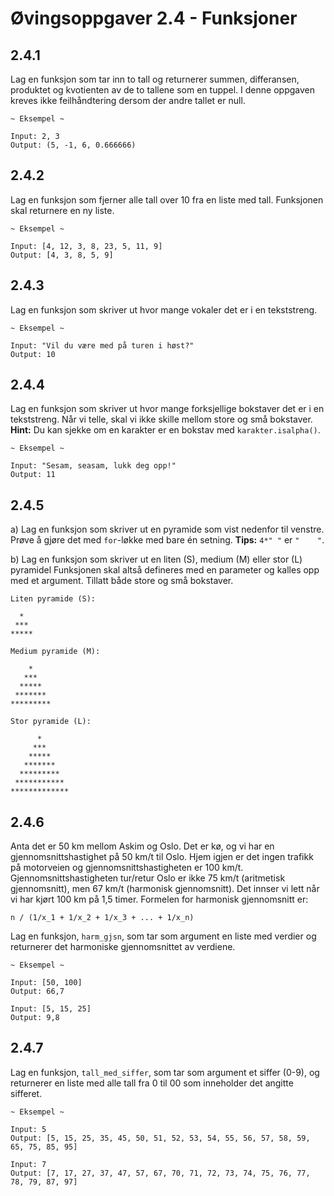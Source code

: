 # Øvingsoppgaver 2.4 - Funksjoner

## 2.4.1
Lag en funksjon som tar inn to tall og returnerer summen, differansen, produktet og kvotienten av de to tallene som en tuppel. I denne oppgaven kreves ikke feilhåndtering dersom der andre tallet er null.

```
~ Eksempel ~

Input: 2, 3
Output: (5, -1, 6, 0.666666)
```

## 2.4.2
Lag en funksjon som fjerner alle tall over 10 fra en liste med tall. Funksjonen skal returnere en ny liste.

```
~ Eksempel ~

Input: [4, 12, 3, 8, 23, 5, 11, 9]
Output: [4, 3, 8, 5, 9]
```

## 2.4.3
Lag en funksjon som skriver ut hvor mange vokaler det er i en tekststreng.

```
~ Eksempel ~

Input: "Vil du være med på turen i høst?"
Output: 10
```

## 2.4.4
Lag en funksjon som skriver ut hvor mange forksjellige bokstaver det er i en tekststreng. Når vi telle, skal vi ikke skille mellom store og små bokstaver. **Hint:** Du kan sjekke om en karakter er en bokstav med ``karakter.isalpha()``.

```
~ Eksempel ~

Input: "Sesam, seasam, lukk deg opp!"
Output: 11
```

## 2.4.5
a) Lag en funksjon som skriver ut en pyramide som vist nedenfor til venstre. Prøve å gjøre det med ``for``-løkke med bare én setning. **Tips:** ``4*" "`` er ``"    "``.

b) Lag en funksjon som skriver ut en liten (S), medium (M) eller stor (L) pyramidel Funksjonen skal altså defineres med en parameter og kalles opp med et argument. Tillatt både store og små bokstaver.

```
Liten pyramide (S):

  *  
 *** 
*****

Medium pyramide (M):

    *    
   ***   
  *****  
 *******
*********

Stor pyramide (L):

      *     
     ***
    *****
   *******
  *********
 ***********
*************
```

## 2.4.6
Anta det er 50 km mellom Askim og Oslo. Det er kø, og vi har en gjennomsnittshastighet på 50 km/t til Oslo. Hjem igjen er det ingen trafikk på motorveien og gjennomsnittshastigheten er 100 km/t. Gjennomsnittshastigheten tur/retur Oslo er ikke 75 km/t (aritmetisk gjennomsnitt), men 67 km/t (harmonisk gjennomsnitt). Det innser vi lett når vi har kjørt 100 km på 1,5 timer. Formelen for harmonisk gjennomsnitt er:

```
n / (1/x_1 + 1/x_2 + 1/x_3 + ... + 1/x_n)
```

Lag en funksjon, ``harm_gjsn``, som tar som argument en liste med verdier og returnerer det harmoniske gjennomsnittet av verdiene.

```
~ Eksempel ~

Input: [50, 100]
Output: 66,7

Input: [5, 15, 25]
Output: 9,8
```

## 2.4.7
Lag en funksjon, ``tall_med_siffer``, som tar som argument et siffer (0-9), og returnerer en liste med alle tall fra 0 til 00 som inneholder det angitte sifferet.

```
~ Eksempel ~

Input: 5
Output: [5, 15, 25, 35, 45, 50, 51, 52, 53, 54, 55, 56, 57, 58, 59, 65, 75, 85, 95]

Input: 7
Output: [7, 17, 27, 37, 47, 57, 67, 70, 71, 72, 73, 74, 75, 76, 77, 78, 79, 87, 97]
```
